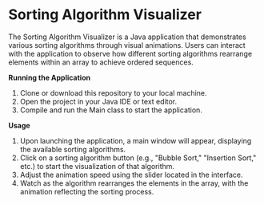 # Sorting Algorithm Visualizer

The Sorting Algorithm Visualizer is a Java application that demonstrates various sorting algorithms through visual animations. Users can interact with the application to observe how different sorting algorithms rearrange elements within an array to achieve ordered sequences.

**Running the Application**
1. Clone or download this repository to your local machine.
2. Open the project in your Java IDE or text editor.
3. Compile and run the Main class to start the application.

**Usage**
1. Upon launching the application, a main window will appear, displaying the available sorting algorithms.
2. Click on a sorting algorithm button (e.g., "Bubble Sort," "Insertion Sort," etc.) to start the visualization of that algorithm.
3. Adjust the animation speed using the slider located in the interface.
4. Watch as the algorithm rearranges the elements in the array, with the animation reflecting the sorting process.
